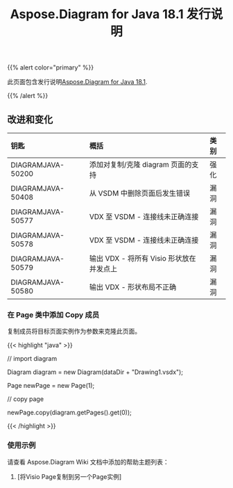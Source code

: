 ﻿---
title: Aspose.Diagram for Java 18.1 发行说明
type: docs
weight: 120
url: /zh/java/aspose-diagram-for-java-18-1-release-notes/
---
{{% alert color="primary" %}} 

此页面包含发行说明[Aspose.Diagram for Java 18.1](https://docs.aspose.com/diagram/java/aspose-diagram-for-java-18-1-release-notes/).

{{% /alert %}} 
## **改进和变化**

|**钥匙**|**概括**|**类别**|
|:- |:- |:- |
|DIAGRAMJAVA-50200|添加对复制/克隆 diagram 页面的支持|强化|
|DIAGRAMJAVA-50408|从 VSDM 中删除页面后发生错误|漏洞|
|DIAGRAMJAVA-50577|VDX 至 VSDM - 连接线未正确连接|漏洞|
|DIAGRAMJAVA-50578|VDX 至 VSDM - 连接线未正确连接|漏洞|
|DIAGRAMJAVA-50579|输出 VDX - 将所有 Visio 形状放在并发点上|漏洞|
|DIAGRAMJAVA-50580|输出 VDX - 形状布局不正确|漏洞|
### **在 Page 类中添加 Copy 成员**
复制成员将目标页面实例作为参数来克隆此页面。

{{< highlight "java" >}}

 // import diagram

Diagram diagram = new Diagram(dataDir + "Drawing1.vsdx");

Page newPage = new Page(1);

// copy page

newPage.copy(diagram.getPages().get(0));

{{< /highlight >}}
### **使用示例**
请查看 Aspose.Diagram Wiki 文档中添加的帮助主题列表：

1. [将Visio Page复制到另一个Page实例]
